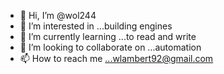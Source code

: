 - 👋 Hi, I’m @wol244
- 👀 I’m interested in ...building engines
- 🌱 I’m currently learning ...to read and write
- 💞️ I’m looking to collaborate on ...automation
- 📫 How to reach me ...wlambert92@gmail.com

<!---
wol244/wol244 is a ✨ special ✨ repository because its `README.md` (this file) appears on your GitHub profile.
You can click the Preview link to take a look at your changes.
--->
